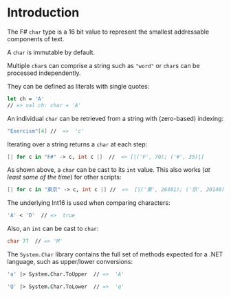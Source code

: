 # Introduction

The F# `char` type is a 16 bit value to represent the smallest addressable components of text.

A `char` is immutable by default.

Multiple `char`s can comprise a string such as `"word"` or `char`s can be processed independently.

They can be defined as literals with single quotes:

```fsharp
let ch = 'A'
// => val ch: char = 'A'
```

An individual `char` can be retrieved from a string with (zero-based) indexing:

```fsharp
"Exercism"[4] //  =>  'c'
```

Iterating over a string returns a `char` at each step:

```fsharp
[| for c in "F#" -> c, int c |]  //  => [|('F', 70); ('#', 35)|]
```

As shown above, a `char` can be cast to its `int` value.
This also works (*at least some of the time*) for other scripts:

```fsharp
[| for c in "東京" -> c, int c |] //  =>  [|('東', 26481); ('京', 20140)|]
```

The underlying Int16 is used when comparing characters:

```fsharp
'A' < 'D'  // =>  true
```

Also, an `int` can be cast to `char`:

```fsharp
char 77  // => 'M'
```

The `System.Char` library contains the full set of methods expected for a .NET language, such as upper/lower conversions:

```fsharp
'a' |> System.Char.ToUpper  // =>  'A'

'Q' |> System.Char.ToLower  // =>  'q'
```
